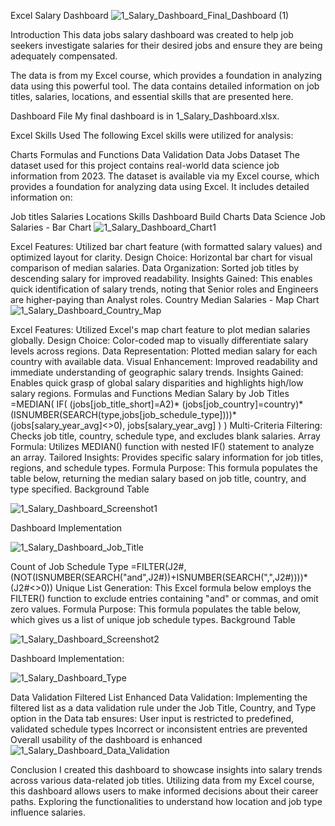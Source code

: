 Excel Salary Dashboard
![1_Salary_Dashboard_Final_Dashboard (1)](https://github.com/user-attachments/assets/52e132b8-c229-4530-ad4f-9637b0190890)


Introduction
This data jobs salary dashboard was created to help job seekers investigate salaries for their desired jobs and ensure they are being adequately compensated.

The data is from my Excel course, which provides a foundation in analyzing data using this powerful tool. The data contains detailed information on job titles, salaries, locations, and essential skills that are presented here.

Dashboard File
My final dashboard is in 1_Salary_Dashboard.xlsx.

Excel Skills Used
The following Excel skills were utilized for analysis:

 Charts
 Formulas and Functions
 Data Validation
 Data Jobs Dataset
 The dataset used for this project contains real-world data science job information from 2023. The dataset is available via my Excel course, which provides a foundation for analyzing data using Excel. It includes detailed information on:

 Job titles
 Salaries
 Locations
 Skills
Dashboard Build
 Charts
 Data Science Job Salaries - Bar Chart
![1_Salary_Dashboard_Chart1](https://github.com/user-attachments/assets/a93febee-e09d-4ddc-837a-db088a8a68c2)

 Excel Features: Utilized bar chart feature (with formatted salary values) and optimized layout for clarity.
 Design Choice: Horizontal bar chart for visual comparison of median salaries.
 Data Organization: Sorted job titles by descending salary for improved readability.
 Insights Gained: This enables quick identification of salary trends, noting that Senior roles and Engineers are higher-paying than Analyst roles.
 Country Median Salaries - Map Chart
![1_Salary_Dashboard_Country_Map](https://github.com/user-attachments/assets/6ff002d7-a057-4381-b386-eaef0394a82c)


 Excel Features: Utilized Excel's map chart feature to plot median salaries globally.
 Design Choice: Color-coded map to visually differentiate salary levels across regions.
 Data Representation: Plotted median salary for each country with available data.
 Visual Enhancement: Improved readability and immediate understanding of geographic salary trends.
 Insights Gained: Enables quick grasp of global salary disparities and highlights high/low salary regions.
 Formulas and Functions
 Median Salary by Job Titles
=MEDIAN(
IF(
    (jobs[job_title_short]=A2)*
    (jobs[job_country]=country)*
    (ISNUMBER(SEARCH(type,jobs[job_schedule_type])))*
    (jobs[salary_year_avg]<>0),
    jobs[salary_year_avg]
)
)
 Multi-Criteria Filtering: Checks job title, country, schedule type, and excludes blank salaries.
 Array Formula: Utilizes MEDIAN() function with nested IF() statement to analyze an array.
 Tailored Insights: Provides specific salary information for job titles, regions, and schedule types.
 Formula Purpose: This formula populates the table below, returning the median salary based on job title, country, and type specified.
 Background Table


![1_Salary_Dashboard_Screenshot1](https://github.com/user-attachments/assets/6d4e1e32-8e1e-49a1-95b8-ec3e69e9669c)

 Dashboard Implementation

![1_Salary_Dashboard_Job_Title](https://github.com/user-attachments/assets/c3df8fb4-90ab-4d6c-b6bf-16d507a0f5cc)

 Count of Job Schedule Type
=FILTER(J2#,(NOT(ISNUMBER(SEARCH("and",J2#))+ISNUMBER(SEARCH(",",J2#))))*(J2#<>0))
 Unique List Generation: This Excel formula below employs the FILTER() function to exclude entries containing "and" or commas, and omit zero values.
 Formula Purpose: This formula populates the table below, which gives us a list of unique job schedule types.
 Background Table

![1_Salary_Dashboard_Screenshot2](https://github.com/user-attachments/assets/83352428-9dea-4523-994e-08d98b362453)

 Dashboard Implementation:

![1_Salary_Dashboard_Type](https://github.com/user-attachments/assets/888125bd-fde8-4121-a87f-8fd4a6328b83)

 Data Validation
 Filtered List
 Enhanced Data Validation: Implementing the filtered list as a data validation rule under the Job Title, Country, and Type option in the Data tab ensures:
 User input is restricted to predefined, validated schedule types
 Incorrect or inconsistent entries are prevented
 Overall usability of the dashboard is enhanced
![1_Salary_Dashboard_Data_Validation](https://github.com/user-attachments/assets/8c00c6f5-425e-45a6-bdeb-61b114897694)


Conclusion
I created this dashboard to showcase insights into salary trends across various data-related job titles. Utilizing data from my Excel course, this dashboard allows users to make informed decisions about their career paths. Exploring the functionalities to understand how location and job type influence salaries.
